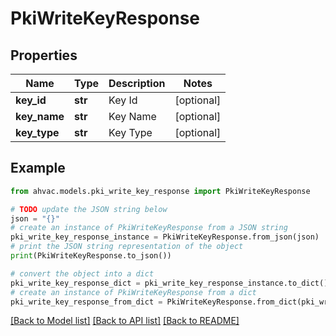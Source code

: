 # PkiWriteKeyResponse


## Properties

Name | Type | Description | Notes
------------ | ------------- | ------------- | -------------
**key_id** | **str** | Key Id | [optional] 
**key_name** | **str** | Key Name | [optional] 
**key_type** | **str** | Key Type | [optional] 

## Example

```python
from ahvac.models.pki_write_key_response import PkiWriteKeyResponse

# TODO update the JSON string below
json = "{}"
# create an instance of PkiWriteKeyResponse from a JSON string
pki_write_key_response_instance = PkiWriteKeyResponse.from_json(json)
# print the JSON string representation of the object
print(PkiWriteKeyResponse.to_json())

# convert the object into a dict
pki_write_key_response_dict = pki_write_key_response_instance.to_dict()
# create an instance of PkiWriteKeyResponse from a dict
pki_write_key_response_from_dict = PkiWriteKeyResponse.from_dict(pki_write_key_response_dict)
```
[[Back to Model list]](../README.md#documentation-for-models) [[Back to API list]](../README.md#documentation-for-api-endpoints) [[Back to README]](../README.md)


